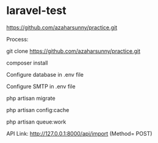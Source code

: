 # laravel-test


https://github.com/azaharsunny/practice.git

Process:

git clone https://github.com/azaharsunny/practice.git

composer install

Configure database in .env file

Configure SMTP in .env file

php artisan migrate

php artisan config:cache

php artisan queue:work

API Link:   http://127.0.0.1:8000/api/import    (Method= POST)
